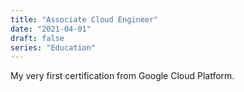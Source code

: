 ```yaml
---
title: "Associate Cloud Engineer"
date: "2021-04-01"
draft: false
series: "Education"
---
```


My very first certification from Google Cloud Platform.